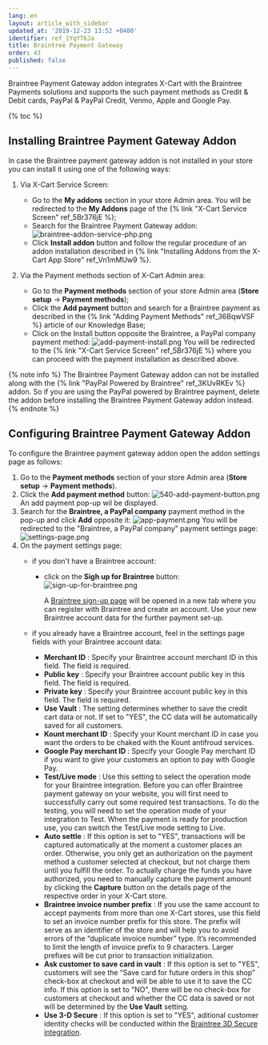 ```yaml
---
lang: en
layout: article_with_sidebar
updated_at: '2019-12-23 13:52 +0400'
identifier: ref_1YqYT6Ja
title: Braintree Payment Gateway
order: 43
published: false
---
```

Braintree Payment Gateway addon integrates X-Cart with the Braintree Payments solutions and supports the such payment methods as Credit & Debit cards, PayPal & PayPal Credit, Venmo, Apple  and Google Pay.

{% toc %}

## Installing Braintree Payment Gateway Addon

In case the Braintree payment gateway addon is not installed in your store you can install it using one of the following ways:

1. Via X-Cart Service Screen:
   
   * Go to the **My addons** section in your store Admin area. You will be redirected to the **My Addons** page of the {% link "X-Cart Service Screen" ref_5Br376jE %};
   * Search for the Braintree Payment Gateway addon: 
     ![braintree-addon-service-php.png]({{site.baseurl}}/attachments/ref_1YqYT6Ja/braintree-addon-service-php.png)
   * Click **Install addon** button and follow the regular procedure of an addon installation described in {% link "Installing Addons from the X-Cart App Store" ref_Vn1mMUw9 %}.

2. Via the Payment methods section of X-Cart Admin area:
   
   * Go to the **Payment methods** section of your store Admin area (**Store setup** -> **Payment methods**);
   * Click the **Add payment** button and search for a Braintree payment as described in the {% link "Adding Payment Methods" ref_36BqwVSF %} article of our Knowledge Base;
   * Click on the Install button opposite the Braintree, a PayPal company payment method: 
     ![add-payment-install.png]({{site.baseurl}}/attachments/ref_1YqYT6Ja/add-payment-install.png)
     You will be redirected to the {% link "X-Cart Service Screen" ref_5Br376jE %} where you can proceed with the payment installation as described above.

{% note info %}
The Braintree Payment Gateway addon can not be installed along with the {% link "PayPal Powered by Braintree" ref_3KUvRKEv %} addon. So if you are using the PayPal powered by Braintree payment, delete the addon before installing the Braintree Payment Gateway addon instead.
{% endnote %}

## Configuring Braintree Payment Gateway Addon

To configure the Braintree payment gateway addon open the addon settings page as follows:

1. Go to the **Payment methods** section of your store Admin area (**Store setup** -> **Payment methods**).
2. Click the **Add payment method** button:
   ![540-add-payment-button.png]({{site.baseurl}}/attachments/ref_1YqYT6Ja/540-add-payment-button.png)
   An add payment pop-up wil be displayed.
3. Search for the **Braintree, a PayPal company** payment method in the pop-up and click **Add** opposite it:
   ![app-payment.png]({{site.baseurl}}/attachments/ref_1YqYT6Ja/app-payment.png)
   You will be redirected to the "Braintree, a PayPal company" payment settings page:
   ![settings-page.png]({{site.baseurl}}/attachments/ref_1YqYT6Ja/settings-page.png)
4. On the payment settings page:
   * if you don't have a Braintree account:
     * click on the **Sigh up for Braintree** button: 
       ![sign-up-for-braintree.png]({{site.baseurl}}/attachments/ref_1YqYT6Ja/sign-up-for-braintree.png)
       
       A [Braintree sign-up page](https://signups.braintreepayments.com/ "Braintree Payment Gateway") will be opened in a new tab where you can register with Braintree and create an account. Use your new Braintree account data for the further payment set-up.
     
   * if you already have a Braintree account, feel in the settings page fields with your Braintree account data:
     * **Merchant ID** : Specify your Braintree account merchant ID in this field. The field is required.
     * **Public key** : Specify your Braintree account public key in this field. The field is required.
     * **Private key** : Specify your Braintree account public key in this field. The field is required.
     * **Use Vault** : The setting determines whether to save the credit cart data or not. If set to "YES", the CC data will be automatically saved for all customers. 
     * **Kount merchant ID** : Specify your Kount merchant ID in case you want the orders to be chaked with the Kount antifroud services.
     * **Google Pay merchant ID** : Specify your Google Pay merchant ID if you want to give your customers an option to pay with Google Pay.
     * **Test/Live mode** : Use this setting to select the operation mode for your Braintree integration. Before you can offer Braintree payment gateway on your website, you will first need to successfully carry out some required test transactions. To do the testing, you will need to set the operation mode of your integration to Test. When the payment is ready for production use, you can switch the Test/Live mode setting to Live.
     * **Auto settle** :  If this option is set to "YES", transactions will be captured automatically at the moment a customer places an order. Otherwise, you only get an authorization on the payment method a customer selected at checkout, but not charge them until you fulfill the order. To actually charge the funds you have authorized, you need to manually capture the payment amount by clicking the **Capture** button on the details page of the respective order in your X-Cart store.
     * **Braintree invoice number prefix** : If you use the same account to accept payments from more than one X-Cart stores, use this field to set an invoice number prefix for this store. The prefix will serve as an identifier of the store and will help you to avoid errors of the “duplicate invoice number” type. It’s recommended to limit the length of invoice prefix to 9 characters. Larger prefixes will be cut prior to transaction initialization.
     * **Ask customer to save card in vault** : If this option is set to "YES", customers will see the “Save card for future orders in this shop” check-box at checkout and will be able to use it to save the CC info. If this option is set to "NO", there will be no check-box for customers at checkout and whether the CC data is saved or not will be determined by the **Use Vault** setting. 
     * **Use 3-D Secure** : If this option is set to "YES", aditional customer identity checks will be conducted within the [Braintree 3D Secure integration](https://developers.braintreepayments.com/guides/3d-secure/overview "Braintree Payment Gateway").


